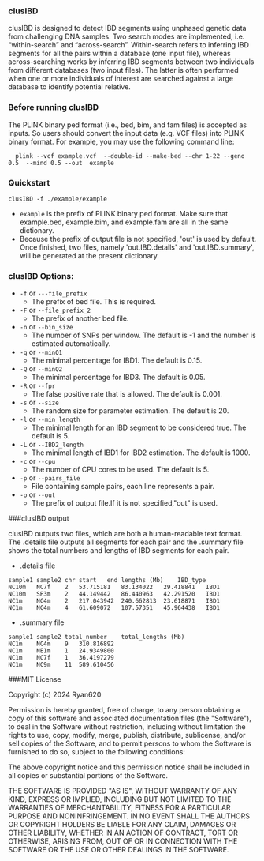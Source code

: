 ###  clusIBD

 clusIBD is designed to  detect IBD segments  using unphased genetic data from challenging DNA samples. Two search modes are implemented, i.e. “within-search” and “across-search”. Within-search refers to inferring IBD segments for all the pairs within a database (one input file), whereas across-searching works by inferring IBD segments between two individuals from different databases (two input files). The latter is often performed when one or more individuals of interest are searched against a large database to identify potential relative. 

### Before running clusIBD

The PLINK binary ped format (i.e., bed, bim, and fam files) is accepted as inputs. So users should convert the input data (e.g. VCF files) into PLINK binary format. For example, you may use the following command line:
```
  plink --vcf example.vcf  --double-id --make-bed --chr 1-22 --geno 0.5  --mind 0.5 --out  example
```

### Quickstart
```
clusIBD -f ./example/example
```
* `example`  is the  prefix of PLINK binary ped format. Make sure that example.bed, example.bim, and example.fam are all  in the same dictionary.
* Because the prefix of output file is not specified, 'out' is used by default. Once finished, two files, namely 'out.IBD.details' and 'out.IBD.summary', will be generated at the present dictionary.

### clusIBD Options:

* `-f` or `---file_prefix`
	* The prefix of bed file. This is required.
* `-F` or `--file_prefix_2`
	* The prefix of another bed file.
* `-n` or `--bin_size`
	* The number of SNPs per window. The default is -1 and the number is estimated automatically.
* `-q` or `--minQ1`
	* The minimal percentage for IBD1. The default is 0.15.
* `-Q` or `--minQ2`
	* The minimal percentage for IBD3. The default is 0.05.
* `-R` or `--fpr`
	* The  false positive rate that is allowed. The default is 0.001.
* `-s` or `--size`
	* The random size for parameter estimation. The default is 20.
* `-l` or `--min_length`
	* The minimal length for an IBD segment to be considered true. The default is 5.
* `-L` or `--IBD2_length`
	* The minimal length of IBD1 for IBD2 estimation. The default is 1000.
* `-c` or `--cpu`
	*  The number of CPU cores to be used. The default is 5.
* `-p` or `--pairs_file`
	*  File containing sample pairs, each line represents a pair.
* `-o` or `--out`
	*  The prefix of output file.If it is not specified,"out" is used.

###clusIBD output

clusIBD outputs two files, which are both a human-readable text format. The .details file outputs all segments for each pair and the .summary file shows the total numbers and lengths of IBD segments for each pair.
* .details file 
```
sample1	sample2	chr	start	end	lengths (Mb)	IBD_type
NC10m	NC7f	2	53.715181	83.134022	29.418841	IBD1
NC10m	SP3m	2	44.149442	86.440963	42.291520	IBD1
NC1m	NC4m	2	217.043942	240.662813	23.618871	IBD1
NC1m	NC4m	4	61.609072	107.57351	45.964438	IBD1
```
* .summary file
```
sample1 sample2	total_number	total_lengths (Mb)
NC1m	NC4m	9	310.816892
NC1m	NE1m	1	24.9349800
NC1m	NC7f	1	36.4197279
NC1m	NC9m	11	589.610456
```

###MIT License

Copyright (c) 2024 Ryan620

Permission is hereby granted, free of charge, to any person obtaining a copy
of this software and associated documentation files (the "Software"), to deal
in the Software without restriction, including without limitation the rights
to use, copy, modify, merge, publish, distribute, sublicense, and/or sell
copies of the Software, and to permit persons to whom the Software is
furnished to do so, subject to the following conditions:

The above copyright notice and this permission notice shall be included in all
copies or substantial portions of the Software.

THE SOFTWARE IS PROVIDED "AS IS", WITHOUT WARRANTY OF ANY KIND, EXPRESS OR
IMPLIED, INCLUDING BUT NOT LIMITED TO THE WARRANTIES OF MERCHANTABILITY,
FITNESS FOR A PARTICULAR PURPOSE AND NONINFRINGEMENT. IN NO EVENT SHALL THE
AUTHORS OR COPYRIGHT HOLDERS BE LIABLE FOR ANY CLAIM, DAMAGES OR OTHER
LIABILITY, WHETHER IN AN ACTION OF CONTRACT, TORT OR OTHERWISE, ARISING FROM,
OUT OF OR IN CONNECTION WITH THE SOFTWARE OR THE USE OR OTHER DEALINGS IN THE
SOFTWARE.

